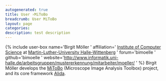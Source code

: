 ```yaml
---
autogenerated: true
title: User ›MiToBo
breadcrumb: User MiToBo
layout: page
categories: 
description: test description
---
```


{% include user-box name='Birgit Möller ' affiliation=' [Institute of Computer Science](http://www.informatik.uni-halle.de/) at [Martin-Luther-University Halle-Wittenberg](http://www.uni-halle.de/) ' forum='bimoelle ' github='bimoelle ' website='http://www.informatik.uni-halle.de/arbeitsgruppen/mustererkennung/mitarbeiter/moeller/ ' %} Birgit Möller develops the [MiToBo](MiToBo ) (Microscope Image Analysis Toolbox) project, and its core framework [Alida](Alida ).

